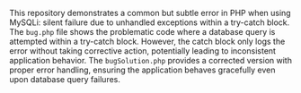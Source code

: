 This repository demonstrates a common but subtle error in PHP when using MySQLi: silent failure due to unhandled exceptions within a try-catch block. The `bug.php` file shows the problematic code where a database query is attempted within a try-catch block.  However, the catch block only logs the error without taking corrective action, potentially leading to inconsistent application behavior. The `bugSolution.php` provides a corrected version with proper error handling, ensuring the application behaves gracefully even upon database query failures.